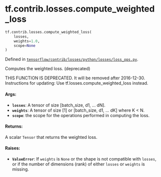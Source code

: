 <div itemscope itemtype="http://developers.google.com/ReferenceObject">
<meta itemprop="name" content="tf.contrib.losses.compute_weighted_loss" />
<meta itemprop="path" content="Stable" />
</div>

# tf.contrib.losses.compute_weighted_loss

``` python
tf.contrib.losses.compute_weighted_loss(
    losses,
    weights=1.0,
    scope=None
)
```



Defined in [`tensorflow/contrib/losses/python/losses/loss_ops.py`](/code/stable/tensorflow/contrib/losses/python/losses/loss_ops.py).

Computes the weighted loss. (deprecated)

THIS FUNCTION IS DEPRECATED. It will be removed after 2016-12-30.
Instructions for updating:
Use tf.losses.compute_weighted_loss instead.

#### Args:

* <b>`losses`</b>: A tensor of size [batch_size, d1, ... dN].
* <b>`weights`</b>: A tensor of size [1] or [batch_size, d1, ... dK] where K < N.
* <b>`scope`</b>: the scope for the operations performed in computing the loss.


#### Returns:

A scalar `Tensor` that returns the weighted loss.


#### Raises:

* <b>`ValueError`</b>: If `weights` is `None` or the shape is not compatible with
    `losses`, or if the number of dimensions (rank) of either `losses` or
    `weights` is missing.
